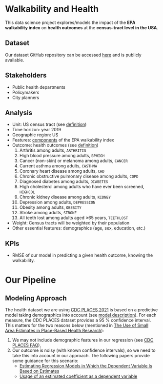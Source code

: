 # Walkability and Health
This data science project explores/models the impact of the **EPA walkability index** on **health outcomes** at the **census-tract level in the USA**.

## Dataset
Our dataset GitHub repository can be accessed [here](https://github.com/Erdos-Projects/fall-2025-walkability-and-health/tree/main/data) and is publicly available.

## Stakeholders
- Public health departments
- Policymakers
- City planners

## Analysis
- Unit: US census tract (see [definition](https://www.census.gov/programs-surveys/geography/about/glossary.html#par_textimage_13))
- Time horizon: year 2019
- Geographic region: US
- Features: [components](https://www.epa.gov/sites/default/files/2021-06/documents/national_walkability_index_methodology_and_user_guide_june2021.pdf) of the EPA walkability index
- Outcome: health outcomes (see [definition](https://data.cdc.gov/500-Cities-Places/PLACES-Census-Tract-Data-GIS-Friendly-Format-2021-/mb5y-ytti/about_data))
    1. Arthritis among adults, `ARTHRITIS`
    2. High blood pressure among adults, `BPHIGH`
    3. Cancer (non-skin) or melanoma among adults, `CANCER`
    4. Current asthma among adults, `CASTHMA`
    5. Coronary heart disease among adults, `CHD`
    6. Chronic obstructive pulmonary disease among adults, `COPD`
    7. Diagnosed diabetes among adults, `DIABETES`
    8. High cholesterol among adults who have ever been screened, `HIGHCOL`
    9. Chronic kidney disease among adults, `KIDNEY`
    10. Depression among adults, `DEPRESSION` 
    11. Obesity among adults, `OBESITY`
    12. Stroke among adults, `STROKE`
    13. All teeth lost among adults aged ≥65 years, `TEETHLOST`
- Weight: Census tracts will be weighted by their population
- Other essential features: demographics (age, sex, education, etc.)

## KPIs
- RMSE of our model in predicting a given health outcome, knowing the walkability.

# Our Pipeline

## Modeling Approach
The health dataset we are using [CDC PLACES 2021](https://data.cdc.gov/500-Cities-Places/PLACES-Census-Tract-Data-GIS-Friendly-Format-2021-/mb5y-ytti/about_data) is based on a predictive model taking demographics into account (see [model description](https://www.cdc.gov/places/methodology/index.html#:~:text=PLACES%20methodology,census%20tract%2C%20and%20ZCTA%20levels.)). For each measure, the CDC PLACES dataset provides a 95 % confidence interval. This matters for the two reasons below (mentioned in [The Use of Small Area Estimates in Place-Based Health Research](https://pmc.ncbi.nlm.nih.gov/articles/PMC7204458/)):
1. We may not include demographic features in our regression (see [CDC PLACES FAQ](https://www.cdc.gov/places/faqs/using-data/index.html?utm_source=chatgpt.com)),
2. Our outcome is noisy (with known confidence intervals), so we need to take this into account in our approach. The following papers provide some guidance for this scenario:
    - [Estimating Regression Models in Which the Dependent Variable Is Based on Estimates](https://www.jstor.org/stable/pdf/25791822.pdf?casa_token=N0BnCWKeyXEAAAAA:zpUTCEulSLZaUusXK78zRF6oIMlStssy-Q8E0MgtPalPAsdhX10pAM3BlexT-Dgp9ZuE3HSiKWeZGZNoF_d4tcJ_tTp8Q57ZVxYtY0znSW3Ewu38Xod2zA)
    - [Usage of an estimated coefficient as a dependent variable](https://www.sciencedirect.com/science/article/pii/S0165176512001231)
